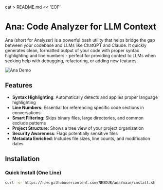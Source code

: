 cat > README.md << 'EOF'
# Ana: Code Analyzer for LLM Context

Ana (short for Analyzer) is a powerful bash utility that helps bridge the gap between your codebase and LLMs like ChatGPT and Claude. It quickly generates clean, formatted output of your code with proper syntax highlighting and line numbers - perfect for providing context to LLMs when seeking help with debugging, refactoring, or adding new features.

![Ana Demo](https://github.com/NESDUB/ana/raw/main/images/ana-demo.png)

## Features

- **Syntax Highlighting**: Automatically detects and applies proper language highlighting
- **Line Numbers**: Essential for referencing specific code sections in conversations
- **Smart Filtering**: Skips binary files, large directories, and common exclude patterns
- **Project Structure**: Shows a tree view of your project organization
- **Security Awareness**: Flags potentially sensitive files
- **Metadata Enriched**: Includes file sizes, line counts, and modification dates

## Installation

### Quick Install (One Line)

```bash
curl -o- https://raw.githubusercontent.com/NESDUB/ana/main/install.sh | bash